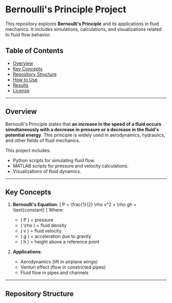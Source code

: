 # Bernoulli's Principle Project

This repository explores **Bernoulli's Principle** and its applications in fluid mechanics. It includes simulations, calculations, and visualizations related to fluid flow behavior.

## Table of Contents
- [Overview](#overview)
- [Key Concepts](#key-concepts)
- [Repository Structure](#repository-structure)
- [How to Use](#how-to-use)
- [Results](#results)
- [License](#license)

---

## Overview
Bernoulli's Principle states that **an increase in the speed of a fluid occurs simultaneously with a decrease in pressure or a decrease in the fluid's potential energy**. This principle is widely used in aerodynamics, hydraulics, and other fields of fluid mechanics.

This project includes:
- Python scripts for simulating fluid flow.
- MATLAB scripts for pressure and velocity calculations.
- Visualizations of fluid dynamics.

---

## Key Concepts
1. **Bernoulli's Equation**:
   \[
   P + \frac{1}{2} \rho v^2 + \rho gh = \text{constant}
   \]
   Where:
   - \( P \) = pressure
   - \( \rho \) = fluid density
   - \( v \) = fluid velocity
   - \( g \) = acceleration due to gravity
   - \( h \) = height above a reference point

2. **Applications**:
   - Aerodynamics (lift in airplane wings)
   - Venturi effect (flow in constricted pipes)
   - Fluid flow in pipes and channels

---

## Repository Structure
